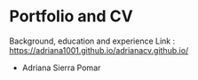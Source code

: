 # Portfolio and CV
Background, education and experience
Link : https://adriana1001.github.io/adrianacv.github.io/

- Adriana Sierra Pomar
